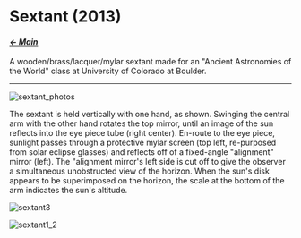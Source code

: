 # Sextant (2013)

#### _[&larr; Main](index.md)_

A wooden/brass/lacquer/mylar sextant made for an "Ancient Astronomies of the World" class at University of Colorado at Boulder.

---

![sextant_photos](https://github.com/user-attachments/assets/ec5bf9c6-dd60-4982-b582-adb192de8350)

The sextant is held vertically with one hand, as shown. Swinging the central arm with the other hand rotates the top mirror, until an image of the sun reflects into the eye piece tube (right center). En-route to the eye piece, sunlight passes through a protective mylar screen (top left, re-purposed from solar eclipse glasses) and reflects off of a fixed-angle "alignment" mirror (left). The "alignment mirror's left side is cut off to give the observer a simultaneous unobstructed view of the horizon. When the sun's disk appears to be superimposed on the horizon, the scale at the bottom of the arm indicates the sun's altitude.

![sextant3](https://github.com/user-attachments/assets/257a114a-067f-4667-9c18-8c9fdcbd4833)

![sextant1_2](https://github.com/user-attachments/assets/c7e733c4-6a2c-42f3-9ef4-337279f99da3)

